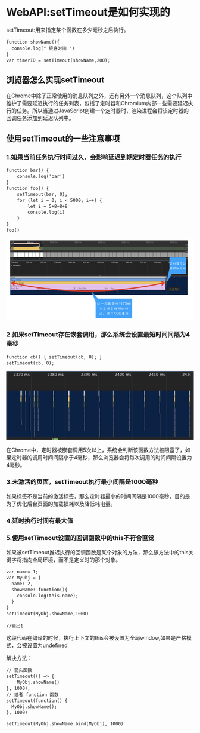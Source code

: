 # WebAPI:setTimeout是如何实现的
setTimeout:用来指定某个函数在多少毫秒之后执行。  
```
function showName(){
  console.log(" 极客时间 ")
}
var timerID = setTimeout(showName,200);

```

## 浏览器怎么实现setTimeout
在Chrome中除了正常使用的消息队列之外，还有另外一个消息队列，这个队列中维护了需要延迟执行的任务列表，包括了定时器和Chromium内部一些需要延迟执行的任务。所以当通过JavaScript创建一个定时器时，渲染进程会将该定时器的回调任务添加到延迟队列中。

## 使用setTimeout的一些注意事项
### 1.如果当前任务执行时间过久，会影响延迟到期定时器任务的执行
```
function bar() {
    console.log('bar')
}
function foo() {
    setTimeout(bar, 0);
    for (let i = 0; i < 5000; i++) {
        let i = 5+8+8+8
        console.log(i)
    }
}
foo()

```
![](img/定时器延后.png)

### 2.如果setTimeout存在嵌套调用，那么系统会设置最短时间间隔为4毫秒
```
function cb() { setTimeout(cb, 0); }
setTimeout(cb, 0);

```
![](img/循环嵌套使用.png)  

在Chrome中，定时器被嵌套调用5次以上，系统会判断该函数方法被阻塞了，如果定时器的调用时间间隔小于4毫秒，那么浏览器会将每次调用的时间间隔设置为4毫秒。

### 3.未激活的页面，setTimeout执行最小间隔是1000毫秒
如果标签不是当前的激活标签，那么定时器最小的时间间隔是1000毫秒，目的是为了优化后台页面的加载损耗以及降低耗电量。

### 4.延时执行时间有最大值
### 5.使用setTimeout设置的回调函数中的this不符合直觉
如果被setTimeout推迟执行的回调函数是某个对象的方法，那么该方法中的this关键字将指向全局环境，而不是定义时的那个对象。
```
var name= 1;
var MyObj = {
  name: 2,
  showName: function(){
    console.log(this.name);
  }
}
setTimeout(MyObj.showName,1000)

//输出1
```
这段代码在编译的时候，执行上下文的this会被设置为全局window,如果是严格模式，会被设置为undefined  

解决方法：
```
// 箭头函数
setTimeout(() => {
    MyObj.showName()
}, 1000);
// 或者 function 函数
setTimeout(function() {
  MyObj.showName();
}, 1000)

```

```
setTimeout(MyObj.showName.bind(MyObj), 1000)

```